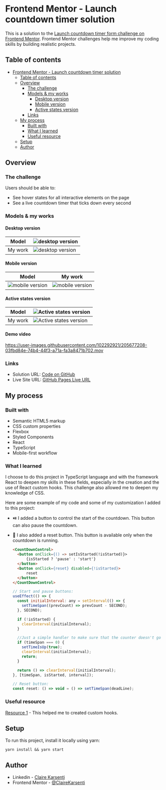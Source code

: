 # Frontend Mentor - Launch countdown timer solution

This is a solution to the [Launch countdown timer form challenge on Frontend Mentor](https://www.frontendmentor.io/challenges/launch-countdown-timer-N0XkGfyz-).
Frontend Mentor challenges help me improve my coding skills by building realistic projects.

## Table of contents

- [Frontend Mentor - Launch countdown timer solution](#frontend-mentor---launch-countdown-timer-solution)
  - [Table of contents](#table-of-contents)
  - [Overview](#overview)
    - [The challenge](#the-challenge)
    - [Models \& my works](#models--my-works)
      - [Desktop version](#desktop-version)
      - [Mobile version](#mobile-version)
      - [Active states version](#active-states-version)
    - [Links](#links)
  - [My process](#my-process)
    - [Built with](#built-with)
    - [What I learned](#what-i-learned)
    - [Useful resource](#useful-resource)
  - [Setup](#setup)
  - [Author](#author)

## Overview

### The challenge

Users should be able to:

- See hover states for all interactive elements on the page
- See a live countdown timer that ticks down every second

### Models & my works

#### Desktop version

| Model   | ![desktop version](./src/assets/design/desktop-design.jpg)           |
| ------- | -------------------------------------------------------------------- |
| My work | ![desktop version](./src/assets/my-work/my-work-desktop-version.png) |

#### Mobile version

| Model                                                    | My work                                                            |
| -------------------------------------------------------- | ------------------------------------------------------------------ |
| ![mobile version](./src/assets/design/mobile-design.jpg) | ![mobile version](./src/assets/my-work/my-work-mobile-version.png) |

#### Active states version

| Model   | ![Active states version](./src/assets/design/active-states.jpg)                 |
| ------- | ------------------------------------------------------------------------------- |
| My work | ![Active states version](./src/assets/my-work/my-work-active-state-version.png) |

#### Demo video

https://user-images.githubusercontent.com/102292921/205677208-03fbd84e-74b4-44f3-a71a-fa3a8471b702.mov

### Links

- Solution URL: [Code on GitHub](https://github.com/ClaireKarsenti/Launch-Countdown-Timer)
- Live Site URL: [GitHub Pages Live URL](https://clairekarsenti.github.io/Launch-Countdown-Timer)

## My process

### Built with

- Semantic HTML5 markup
- CSS custom properties
- Flexbox
- Styled Components
- React
- TypeScript
- Mobile-first workflow

### What I learned

I choose to do this project in TypeScript language and with the framework React to deepen my skills in these fields, especially in the creation and the use of React custom hooks.
This challenge also allowed me to deepen my knowledge of CSS.

Here are some example of my code and some of my customization I added to this project:

- :play_or_pause_button: I added a button to control the start of the countdown. This button can also pause the countdown.
- :arrows_counterclockwise: I also added a reset button. This button is available only when the countdown is running.

  ```html
  <CountDownControl>
    <button onClick={() => setIsStarted(!isStarted)}>
        {isStarted ? 'pause' : 'start'}
    </button>
    <button onClick={reset} disabled={!isStarted}>
        reset
    </button>
  </CountDownControl>
  ```

  ```js
  // Start and pause buttons:
  useEffect(() => {
    const initialInterval: any = setInterval(() => {
      setTimeSpan((prevCount) => prevCount - SECOND);
    }, SECOND);

    if (!isStarted) {
      clearInterval(initialInterval);
    }

    //Just a simple handler to make sure that the counter doesn't go to infinity negative:
    if (timeSpan === 0) {
      setTimeIsUp(true);
      clearInterval(initialInterval);
      return;
    }

    return () => clearInterval(initialInterval);
  }, [timeSpan, isStarted, interval]);

  // Reset button:
  const reset: () => void = () => setTimeSpan(deadLine);
  ```

### Useful resource

[Resource 1](<https://dev.to/yuridevat/how-to-create-a-timer-with-react-7b9#:~:text=%2F%2F%20Timer.-,js%20import%20React%20from%20'react'%3B%20import%20%7B%20useState%20%7D,getTime%20%3D%20()%20%3D%3E%20%7B%20const>) - This helped me to created custom hooks.

## Setup

To run this project, install it locally using yarn:

```
yarn install && yarn start
```

## Author

- Linkedin - [Claire Karsenti](https://www.linkedin.com/in/claire-karsenti/)
- Frontend Mentor - [@ClaireKarsenti](https://www.frontendmentor.io/profile/ClaireKarsenti)
